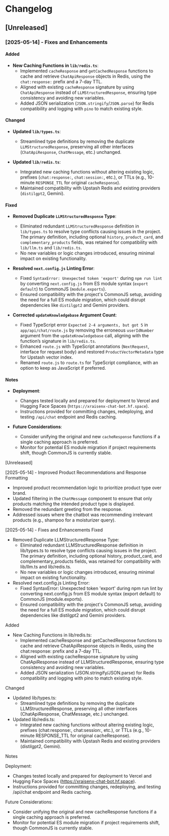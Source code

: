 # Changelog

## [Unreleased]

### [2025-05-14] - Fixes and Enhancements

#### Added
- **New Caching Functions in `lib/redis.ts`**:
  - Implemented `cacheResponse` and `getCachedResponse` functions to cache and retrieve `ChatApiResponse` objects in Redis, using the `chat:response:` prefix and a 7-day TTL.
  - Aligned with existing `cacheResponse` signature by using `ChatApiResponse` instead of `LLMStructuredResponse`, ensuring type consistency and avoiding new variables.
  - Added JSON serialization (`JSON.stringify`/`JSON.parse`) for Redis compatibility and logging with `pino` to match existing style.

#### Changed
- **Updated `lib/types.ts`**:
  - Streamlined type definitions by removing the duplicate `LLMStructuredResponse`, preserving all other interfaces (`ChatApiResponse`, `ChatMessage`, etc.) unchanged.

- **Updated `lib/redis.ts`**:
  - Integrated new caching functions without altering existing logic, prefixes (`chat:response:`, `chat:session:`, etc.), or TTLs (e.g., 10-minute `RESPONSE_TTL` for original `cacheResponse`).
  - Maintained compatibility with Upstash Redis and existing providers (`distilgpt2`, Gemini).

#### Fixed
- **Removed Duplicate `LLMStructuredResponse` Type**:
  - Eliminated redundant `LLMStructuredResponse` definition in `lib/types.ts` to resolve type conflicts causing issues in the project. The primary definition, including optional `history`, `product_card`, and `complementary_products` fields, was retained for compatibility with `lib/llm.ts` and `lib/redis.ts`.
  - No new variables or logic changes introduced, ensuring minimal impact on existing functionality.

- **Resolved `next.config.js` Linting Error**:
  - Fixed `SyntaxError: Unexpected token 'export'` during `npm run lint` by converting `next.config.js` from ES module syntax (`export default`) to CommonJS (`module.exports`).
  - Ensured compatibility with the project's CommonJS setup, avoiding the need for a full ES module migration, which could disrupt dependencies like `distilgpt2` and Gemini providers.

- **Corrected `updateKnowledgebase` Argument Count**:
  - Fixed TypeScript error `Expected 2-4 arguments, but got 5` in `app/api/chat/route.js` by removing the erroneous `userIdNumber` argument from the `updateKnowledgebase` call, aligning with the function’s signature in `lib/redis.ts`.
  - Enhanced `route.js` with TypeScript annotations (`NextRequest`, interface for request body) and restored `ProductVectorMetadata` type for Upstash vector index.
  - Renamed `route.js` to `route.ts` for TypeScript compliance, with an option to keep as JavaScript if preferred.

#### Notes
- **Deployment**:
  - Changes tested locally and prepared for deployment to Vercel and Hugging Face Spaces (`https://xraisenx-chat-bot.hf.space`).
  - Instructions provided for committing changes, redeploying, and testing `/api/chat` endpoint and Redis caching.

- **Future Considerations**:
  - Consider unifying the original and new `cacheResponse` functions if a single caching approach is preferred.
  - Monitor for potential ES module migration if project requirements shift, though CommonJS is currently stable.

[Unreleased]

[2025-05-14] - Improved Product Recommendations and Response Formatting
*   Improved product recommendation logic to prioritize product type over brand.
*   Updated filtering in the `ChatMessage` component to ensure that only products matching the intended product type is displayed.
*   Removed the redundant greeting from the response.
*   Addressed issues where the chatbot was recommending irrelevant products (e.g., shampoo for a moisturizer query).

[2025-05-14] - Fixes and Enhancements
Fixed

*   Removed Duplicate LLMStructuredResponse Type:
    *   Eliminated redundant LLMStructuredResponse definition in lib/types.ts to resolve type conflicts causing issues in the project. The primary definition, including optional history, product_card, and complementary_products fields, was retained for compatibility with lib/llm.ts and lib/redis.ts.
    *   No new variables or logic changes introduced, ensuring minimal impact on existing functionality.
*   Resolved next.config.js Linting Error:
    *   Fixed SyntaxError: Unexpected token 'export' during npm run lint by converting next.config.js from ES module syntax (export default) to CommonJS (module.exports).
    *   Ensured compatibility with the project's CommonJS setup, avoiding the need for a full ES module migration, which could disrupt dependencies like distilgpt2 and Gemini providers.

Added

*   New Caching Functions in lib/redis.ts:
    *   Implemented cacheResponse and getCachedResponse functions to cache and retrieve ChatApiResponse objects in Redis, using the chat:response: prefix and a 7-day TTL.
    *   Aligned with existing cacheResponse signature by using ChatApiResponse instead of LLMStructuredResponse, ensuring type consistency and avoiding new variables.
    *   Added JSON serialization (JSON.stringify/JSON.parse) for Redis compatibility and logging with pino to match existing style.

Changed

*   Updated lib/types.ts:
    *   Streamlined type definitions by removing the duplicate LLMStructuredResponse, preserving all other interfaces (ChatApiResponse, ChatMessage, etc.) unchanged.
*   Updated lib/redis.ts:
    *   Integrated new caching functions without altering existing logic, prefixes (chat:response:, chat:session:, etc.), or TTLs (e.g., 10-minute RESPONSE_TTL for original cacheResponse).
    *   Maintained compatibility with Upstash Redis and existing providers (distilgpt2, Gemini).

Notes

Deployment:

*   Changes tested locally and prepared for deployment to Vercel and Hugging Face Spaces (https://xraisenx-chat-bot.hf.space).
*   Instructions provided for committing changes, redeploying, and testing /api/chat endpoint and Redis caching.

Future Considerations:

*   Consider unifying the original and new cacheResponse functions if a single caching approach is preferred.
*   Monitor for potential ES module migration if project requirements shift, though CommonJS is currently stable.
